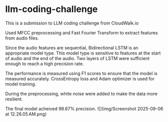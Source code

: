 # llm-coding-challenge
This is a submission to LLM coding challenge from CloudWalk.io

Used MFCC preprocessing and Fast Fourier Transform to extract features from audio files.

Since the audio features are sequential, Bidirectional LSTM is an appropriate model type. This model type is sensitive to features at the start of audio and the end of the audio. 
Two layers of LSTM were sufficient enough to reach a high precision rate.

The performance is measured using F1 scores to ensure that the model is measured accurately.
CrossEntropy loss and Adam optimizer is used for model training.

During the preprocessing, white noise were added to make the data more resilient.

The final model acheived 98.67% precision. 
![](img/Screenshot 2025-09-06 at 12.26.05 AM.png)